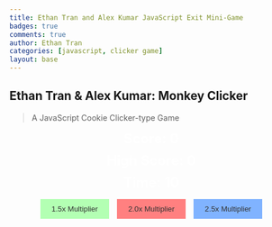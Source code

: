 ```yaml
---
title: Ethan Tran and Alex Kumar JavaScript Exit Mini-Game
badges: true
comments: true
author: Ethan Tran
categories: [javascript, clicker game]
layout: base
---
```


## Ethan Tran & Alex Kumar: Monkey Clicker
>A JavaScript Cookie Clicker-type Game

<html>
<style>
#clicker-button1 {
    width: 100px;
    height: 100px;
    border: none;
    outline: none;
    background: url('https://github.com/realethantran/fastpages_EthanT/assets/109186517/8bbff442-768e-4040-ab9e-232f1880f860') no-repeat;
    background-size: cover;
    cursor: pointer;
    transition: transform 0.3s;
}
#clicker-button1:hover {
    transform: scale(1.1); /* Increase the size on hover */
}
button {
    margin: 5px; /* Add some margin around the buttons */
    padding: 10px 20px; /* Add padding to the buttons */
    border: #fff;
    outline: #fff;
    background-color: #f1f1f1; /* Set a background color */
    color: #333; /* Set the text color */
    cursor: pointer;
    transition: background-color 0.3s;
}
#container {
    display: flex; /* Use flexbox for layout */
    flex-direction: column; /* Arrange elements in a column */
    align-items: center; /* Center align the elements horizontally */
    justify-content: center; /* Center align the elements vertically */
}
button:nth-child(1) {
    background-color: #b3ffb3; /* Set a different background color for the fourth button */
}
button:nth-child(2) {
    background-color: #ff8080; /* Set a different background color for the second button */
}
button:nth-child(3) {
    background-color: #80b3ff; /* Set a different background color for the third button */
}
#score1, #highscore1, #timer {
    font-size: 24px;
    font-weight: bold;
    margin-bottom: 10px;
    color: white;
}
</style>
<div id="container">
    <div id="score1">Score: 0</div>
    <div id="highscore1">High Score: 0</div>
    <div id="timer">Time: 10</div>
    <div>
        <button onclick="upgradeOne()">1.5x Multiplier</button>
        <button onclick="upgradeTwo()">2.0x Multiplier</button>
        <button onclick="upgradeThree()">2.5x Multiplier</button>
    </div>
    <button id="clicker-button1" onclick="incrementScore()"></button>
</div>

<script>
var score = 0;
var highScore = 0;
var growth = 1.0;  // The button's initial size (as a scaling factor)
var upgradeMultiplier = 1.0; // setting up the multiplier
var timer;

function incrementScore() {
    score += incrementNumber();
    document.getElementById('score1').innerText = "Score: " + score;

    // check if the current score is higher than the high score
    if (score > highScore) {
        highScore = score;
        document.getElementById('highscore1').innerText = "High Score: " + highScore;
    }

    // increase the button's size by 1% for each click, up to a maximum of 50% increase
    if (growth < 3) {
        growth += 0.01;
        document.getElementById('clicker-button1').style.transform = 'scale(' + growth + ')';
    }

    // restart the timer if it's not already running
    if (!timer) {
        var timeLeft = 10;
        timer = setInterval(function() {
            document.getElementById('timer').innerText = "Time: " + timeLeft;
            timeLeft--;

            if (timeLeft < 0) {
                clearInterval(timer);
                timer = null;
                resetScore();
                resetGrowth();
                resetUpgrade();
            }
        }, 1000);
    }
}

function resetScore() {
    score = 0;
    document.getElementById('score1').innerText = "Score: " + score;
}

function resetGrowth(){
    growth = 1.0;
}

function resetUpgrade(){
    upgradeMultiplier = 1.0;
}

function incrementNumber() {
    return 1 * upgradeMultiplier; // the default increment is 1, this allows the upgrades to be applied
}

function upgradeOne() {
    upgradeMultiplier = 1.5;
}

function upgradeTwo() {
    upgradeMultiplier = 2.0;
}

function upgradeThree() {
    upgradeMultiplier = 2.5;
}
</script>
</html>
